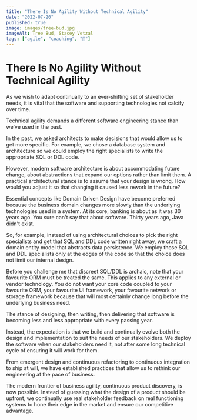 ```yaml
---
title: "There Is No Agility Without Technical Agility"
date: "2022-07-20"
published: true
image: images/tree-bud.jpg
imageAlt: Tree Bud, Stacey Vetzal
tags: ["agile", "coaching", "🍓"]
---
```


# There Is No Agility Without Technical Agility

As we wish to adapt continually to an ever-shifting set of stakeholder needs, it is vital that the software and supporting technologies not calcify over time.

Technical agility demands a different software engineering stance than we've used in the past.

In the past, we asked architects to make decisions that would allow us to get more specific. For example, we chose a database system and architecture so we could employ the right specialists to write the appropriate SQL or DDL code.

However, modern software architecture is about accommodating future change, about abstractions that expand our options rather than limit them. A practical architectural stance is to assume that your design is wrong. How would you adjust it so that changing it caused less rework in the future?

Essential concepts like Domain Driven Design have become preferred because the business domain changes more slowly than the underlying technologies used in a system. At its core, banking is about as it was 30 years ago. You sure can't say that about software. Thirty years ago, Java didn't exist.

So, for example, instead of using architectural choices to pick the right specialists and get that SQL and DDL code written right away, we craft a domain entity model that abstracts data persistence. We employ those SQL and DDL specialists only at the edges of the code so that the choice does not limit our internal design.

Before you challenge me that discreet SQL/DDL is archaic, note that your favourite ORM must be treated the same. This applies to any external or vendor technology. You do not want your core code coupled to your favourite ORM, your favourite UI framework, your favourite network or storage framework because that will most certainly change long before the underlying business need.

The stance of designing, then writing, then delivering that software is becoming less and less appropriate with every passing year.

Instead, the expectation is that we build and continually evolve both the design and implementation to suit the needs of our stakeholders. We deploy the software when our stakeholders need it, not after some long technical cycle of ensuring it will work for them.

From emergent design and continuous refactoring to continuous integration to ship at will, we have established practices that allow us to rethink our engineering at the pace of business.

The modern frontier of business agility, continuous product discovery, is now possible. Instead of guessing what the design of a product should be upfront, we continually use real stakeholder feedback on real functioning systems to hone their edge in the market and ensure our competitive advantage.
